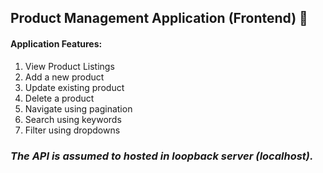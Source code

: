 ## Product Management Application (Frontend) 🚀

#### Application Features:

1. View Product Listings
2. Add a new product
3. Update existing product
4. Delete a product
5. Navigate using pagination
6. Search using keywords
7. Filter using dropdowns

### _The API is assumed to hosted in loopback server (localhost)._
